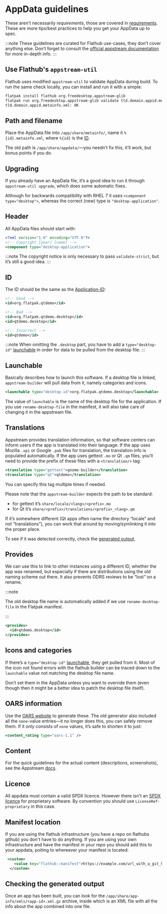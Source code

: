 # AppData guidelines

These aren’t necessarily _requirements_, those are covered in [requirements](/docs/for-app-authors/requirements#appstream). These are more tips/best practices to help you get your AppData up to spec.

:::note
These guidelines are curated for Flathub use-cases, they don’t cover anything else. Don’t forget to consult the [official appstream documentation](https://www.freedesktop.org/software/appstream/docs/chap-Metadata.html) for more in-depth info.
:::

## Use Flathub's `appstream-util`

Flathub uses modified `appstream-util` to validate AppData during build. To run the same check locally, you can install and run it with a simple:

```bash
flatpak install flathub org.freedesktop.appstream-glib
flatpak run org.freedesktop.appstream-glib validate tld.domain.appid.metainfo.xml
tld.domain.appid.metainfo.xml: OK
```

## Path and filename

Place the AppData file into `/app/share/metainfo/`, name it `%{id}.metainfo.xml`, where `%{id}` is the [ID](#id).

The old path is `/app/share/appdata/`—you needn’t fix this, it’ll work, but bonus points if you do.

## Upgrading

If you already have an AppData file, it’s a good idea to run it through `appstream-util upgrade`, which does some automatic fixes.

Although for backwards compatibility with RHEL 7 it uses `<component type="desktop">`, whereas the correct (new) type is `"desktop-application"`.

## Header

All AppData files should start with:

```xml title="tld.domain.appid.metainfo.xml"
<?xml version="1.0" encoding="UTF-8"?>
<!-- Copyright [year] [name] -->
<component type="desktop-application">
```

:::note
The copyright notice is only necessary to pass `validate-strict`, but it’s still a good idea.
:::

## ID

The ID should be the same as the [Application-ID](./../requirements#application-id):

```xml
<!-- Good -->
<id>org.flatpak.qtdemo</id>

<!-- Bad -->
<id>org.flatpak.qtdemo.desktop</id>
<id>qtdemo.desktop</id>

<!-- Incorrect -->
<id>qtdemo</id>
```

:::note
When omitting the `.desktop` part, you have to add a `type="desktop-id"` [launchable](#launchable) in order for data to be pulled from the desktop file.
:::

## Launchable

Basically describes how to launch this software. If a desktop file is linked, `appstream-builder` will pull data from it, namely categories and icons.

```xml
<launchable type="desktop-id">org.flatpak.qtdemo.desktop</launchable>
```

The value of `launchable` is the name of the desktop file for the application. If you use `rename-desktop-file` in the manifest, it will also take care of changing it in the appstream file.

## Translations

Appstream provides translation information, so that software centers can inform users if the app is translated into their language. If the app uses Mozilla `.xpi` or Google `.pak` files for translation, the translation info is populated automatically. If the app uses gettext `.mo` or Qt `.qm` files, you’ll need to provide the prefix of these files with a `<translation/>` tag:

```xml
<translation type="gettext">gnome-builder</translation>
<translation type="qt">qtdemo</translation>
```

You can specify this tag multiple times if needed.

Please note that the `appstream-builder` expects the path to be standard:

- for gettext it’s `share/locale/<lang>/<prefix>.mo`
- for Qt it’s `share/<prefix>/translations/<prefix>_<lang>.qm`

If it’s somewhere different (Qt apps often name the directory “locale” and not “translations”), you can work that around by moving/symlinking it into the proper place.

To see if it was detected correctly, check the [generated output](#checking-the-generated-output).

## Provides

We can use this to link to other instances using a different ID, whether the app was renamed, but especially if there are distributions using the old naming scheme out there. It also prevents ODRS reviews to be “lost” on a rename.

:::note

The old desktop file name is automatically added if we use `rename-desktop-file` in the Flatpak manifest.

:::

```xml
<provides>
  <id>qtdemo.desktop</id>
</provides>
```

## Icons and categories

If there’s a `type="desktop-id"` [launchable](#launchable), they get pulled from it. Most of the icon not found errors with the flathub builder can be traced down to the `launchable` value not matching the desktop file name.

Don’t set them in the AppData unless you want to override them (even though then it might be a better idea to patch the desktop file itself).

## OARS information

Use the [OARS website](https://hughsie.github.io/oars/generate.html) to generate these. The old generator also included all the `none`-value entries—it no longer does this, you can safely remove them. If it only consists of `none` values, it’s safe to shorten it to just:

```xml
<content_rating type="oars-1.1" />
```

## Content

For the quick guidelines for the actual content (descriptions, screenshots), see the Appstream [docs](https://www.freedesktop.org/software/appstream/docs/chap-Quickstart.html).

## Licence

All appdata must contain a valid SPDX licence. However there isn't an [SPDX licence](https://spdx.org/licenses/) for proprietary software. By convention you should use `LicenseRef-proprietary` in this case.

## Manifest location

If you are using the flathub infrastructure (you have a repo on flathubs github) you don't have to do anything. If you are using your own infrastructure and have the manifest in your repo you should add this to your appdata, poiting to whereever your manifest is located:

```xml
 <custom>
    <value key="flathub::manifest">https://example.com/url_with_a_git_hash/com.example.my-app.json</value>
  </custom>
```

## Checking the generated output

Once an app has been built, you can look for the `/app/share/app-info/xmls/<app-id>.xml.gz` archive, inside which is an XML file with all the info about the app combined into one file.
